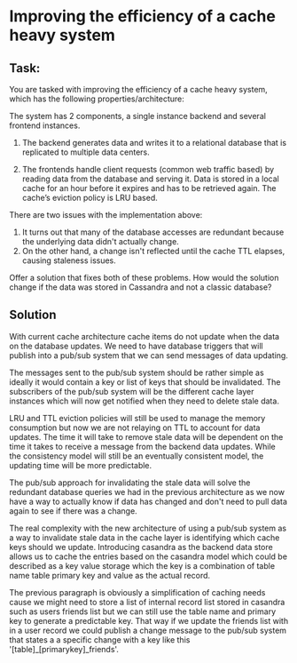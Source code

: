 # Improving the efficiency of a cache heavy system

## Task:
You are tasked with improving the efficiency of a cache heavy system, which has the following
properties/architecture:

The system has 2 components, a single instance backend and several frontend instances.

1. The backend generates data and writes it to a relational database that is replicated to
multiple data centers.

2. The frontends handle client requests (common web traffic based) by reading data from
the database and serving it. Data is stored in a local cache for an hour before it expires
and has to be retrieved again. The cache’s eviction policy is LRU based.

There are two issues with the implementation above:

1. It turns out that many of the database accesses are redundant because the underlying
data didn't actually change.
2. On the other hand, a change isn't reflected until the cache TTL elapses, causing
staleness issues.

Offer a solution that fixes both of these problems. How would the solution change if the data
was stored in Cassandra and not a classic database?

## Solution

With current cache architecture cache items do not update when the data on the database updates.  We need to have database triggers that will publish into a pub/sub system that we can send messages of data updating. 

The messages sent to the pub/sub system should be rather simple as ideally it would contain a key or list of keys that should be invalidated. The subscribers of the pub/sub system will be the different cache layer instances which will now get notified when they need to delete stale data.

LRU and TTL eviction policies will still be used to manage the memory consumption but now we are not relaying on TTL to account for data updates. The time it will take to remove stale data will be dependent on the time it takes to receive a message from the backend data updates. While the consistency model will still be an eventually consistent model, the updating time will be more predictable.

The pub/sub approach for invalidating the stale data will solve the redundant database queries we had in the previous architecture as we now have a way to actually know if data has changed and don't need to pull data again to see if there was a change.

The real complexity with the new architecture of using a pub/sub system as a way to invalidate stale data in the cache layer is identifying which cache keys should we update. Introducing casandra as the backend data store allows us to cache the entries based on the casandra model which could be described as a key value storage which the key is a combination of table name table primary key and value as the actual record. 

The previous paragraph is obviously a simplification of caching needs cause we might need to store a list of internal record list stored in casandra such as users friends list but we can still use the table name and primary key to generate a predictable key. That way if we update the friends list with in a user record we could publish a change message to the pub/sub system that states a a specific change with a key like this '[table]_[primarykey]_friends'. 
